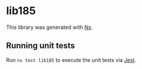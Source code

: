 # lib185

This library was generated with [Nx](https://nx.dev).


## Running unit tests

Run `nx test lib185` to execute the unit tests via [Jest](https://jestjs.io).


